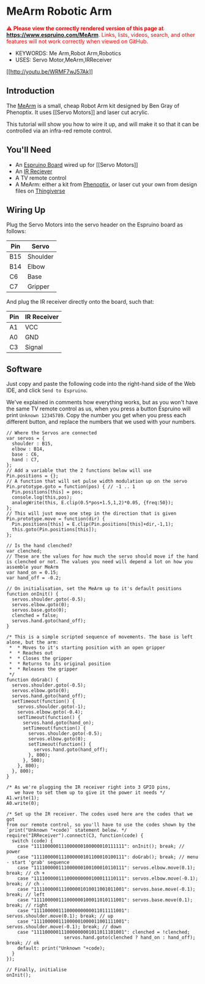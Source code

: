 <!--- Copyright (c) 2013 Gordon Williams, Pur3 Ltd. See the file LICENSE for copying permission. -->
MeArm Robotic Arm
===============

<span style="color:red">:warning: **Please view the correctly rendered version of this page at https://www.espruino.com/MeArm**. Links, lists, videos, search, and other features will not work correctly when viewed on GitHub.</span>

* KEYWORDS: Me Arm,Robot Arm,Robotics
* USES: Servo Motor,MeArm,IRReceiver

[[http://youtu.be/WRMF7wJ57Ak]]

Introduction
-----------

The [MeArm](http://www.phenoptix.com/products/mearm-pocket-sized-robot-arm) is a small, cheap Robot Arm kit designed by Ben Gray of Phenoptix. It uses [[Servo Motors]] and laser cut acrylic.

This tutorial will show you how to wire it up, and will make it so that it can be controlled via an infra-red remote control.

You'll Need
----------

* An [Espruino Board](/EspruinoBoard) wired up for [[Servo Motors]]
* An [IR Reciever](/IRReceiver)
* A TV remote control
* A MeArm: either a kit from [Phenoptix](http://www.phenoptix.com/products/mearm-pocket-sized-robot-arm), or laser cut your own from design files on [Thingiverse](http://www.thingiverse.com/thing:360108)

Wiring Up
--------

Plug the Servo Motors into the servo header on the Espruino board as follows:

| Pin | Servo |
|-----|-------|
| B15 | Shoulder |
| B14 | Elbow    |
| C6  | Base     |
| C7  | Gripper  |

And plug the IR receiver directly onto the board, such that:

| Pin | IR Receiver |
|-----|-------------|
| A1  | VCC         |
| A0  | GND         |
| C3  | Signal      | 


Software
-------

Just copy and paste the following code into the right-hand side of the Web IDE, and click `Send to Espruino`.

We've explained in comments how everything works, but as you won't have the same TV remote control as us, when you press a button Espruino will print `Unknown 12345789`. Copy the number you get when you press each different button, and replace the numbers that we used with your numbers.

```
// Where the Servos are connected
var servos = {
  shoulder : B15,
  elbow : B14,
  base : C6,
  hand : C7,
};
// Add a variable that the 2 functions below will use
Pin.positions = {};
// A function that will set pulse width modulation up on the servo
Pin.prototype.goto = function(pos) { // -1 .. 1
  Pin.positions[this] = pos;
  console.log(this,pos);
  analogWrite(this, E.clip(0.5*pos+1.5,1,2)*0.05, {freq:50});
};
// This will just move one step in the direction that is given
Pin.prototype.move = function(dir) {
  Pin.positions[this] = E.clip(Pin.positions[this]+dir,-1,1);
  this.goto(Pin.positions[this]);
};

// Is the hand clenched?
var clenched;
// These are the values for how much the servo should move if the hand is clenched or not. The values you need will depend a lot on how you assemble your MeArm
var hand_on = 0.15;
var hand_off = -0.2;

// On initialisation, set the MeArm up to it's default positions
function onInit() {
  servos.shoulder.goto(-0.5);
  servos.elbow.goto(0);
  servos.base.goto(0);
  clenched = false;
  servos.hand.goto(hand_off);
}

/* This is a simple scripted sequence of movements. The base is left alone, but the arm:
 *  * Moves to it's starting position with an open gripper
 *  * Reaches out
 *  * Closes the gripper
 *  * Returns to its original position
 *  * Releases the gripper
 */
function doGrab() {
  servos.shoulder.goto(-0.5);
  servos.elbow.goto(0);
  servos.hand.goto(hand_off);
  setTimeout(function() {
    servos.shoulder.goto(-1);
    servos.elbow.goto(-0.4);
    setTimeout(function() {
      servos.hand.goto(hand_on);
      setTimeout(function() {
        servos.shoulder.goto(-0.5);
        servos.elbow.goto(0);
        setTimeout(function() {
          servos.hand.goto(hand_off);
        }, 800);
      }, 500);
    }, 800);
  }, 800);
}

/* As we're plugging the IR receiver right into 3 GPIO pins,
   we have to set them up to give it the power it needs */
A1.write(1);
A0.write(0);

/* Set up the IR receiver. The codes used here are the codes that we got
from our remote control, so you'll have to use the codes shown by the 
`print("Unknown "+code)` statement below. */
require("IRReceiver").connect(C3, function(code) {
  switch (code) {
    case "111100000111000000100000010111111": onInit(); break; // power
    case "111100000111000000101100010100111": doGrab(); break; // menu - start 'grab' sequence
    case "111100000111000000100100010110111": servos.elbow.move(0.1); break; // ch +
    case "111100000111000000000100011110111": servos.elbow.move(-0.1); break; // ch -
    case "111100000111000001010011001011001": servos.base.move(-0.1); break; // left
    case "111100000111000000100011010111001": servos.base.move(0.1); break; // right
    case "111100000111000000000011011111001": servos.shoulder.move(0.1); break; // up
    case "111100000111000001000011001111001": servos.shoulder.move(-0.1); break; // down
    case "111100000111000000001011011101001": clenched = !clenched; 
                     servos.hand.goto(clenched ? hand_on : hand_off); break; // ok
    default: print("Unknown "+code);
  }
});

// Finally, initialise
onInit();
```

